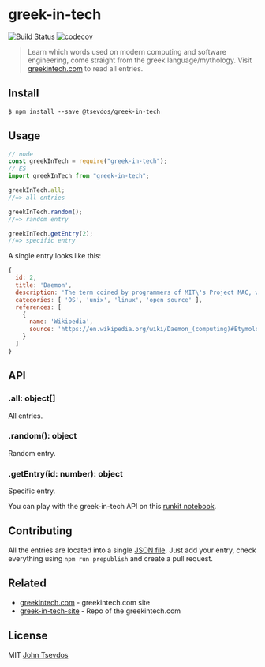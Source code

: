 # greek-in-tech

[![Build Status](https://travis-ci.org/tsevdos/greek-in-tech.svg?branch=master)](https://travis-ci.org/tsevdos/greek-in-tech) [![codecov](https://codecov.io/gh/tsevdos/greek-in-tech/branch/master/graph/badge.svg)](https://codecov.io/gh/tsevdos/greek-in-tech)

> Learn which words used on modern computing and software engineering, come straight from the greek language/mythology. Visit [greekintech.com](http://greekintech.com) to read all entries.

## Install

```shell
$ npm install --save @tsevdos/greek-in-tech
```

## Usage

```js
// node
const greekInTech = require("greek-in-tech");
// ES
import greekInTech from "greek-in-tech";

greekInTech.all;
//=> all entries

greekInTech.random();
//=> random entry

greekInTech.getEntry(2);
//=> specific entry
```

A single entry looks like this:

```js
{
  id: 2,
  title: 'Daemon',
  description: 'The term coined by programmers of MIT\'s Project MAC, was inspired by the physicist James Clerk Maxwell\'s demon. It originated as an imaginary being from a thought experiment that constantly works in the background sorting molecules. In Greek mythology, a daemon is a supernatural being working in the background, with no particular bias towards good or evil. The daemon concept was subsequently adopted by Unix systems, however, BSD and some of its derivatives have used a Christian interpretation of the mythological deamon as their mascot rather than a Greek daemon.',
  categories: [ 'OS', 'unix', 'linux', 'open source' ],
  references: [
    {
      name: 'Wikipedia',
      source: 'https://en.wikipedia.org/wiki/Daemon_(computing)#Etymology'
    }
  ]
}
```

## API

### .all: object[]

All entries.

### .random(): object

Random entry.

### .getEntry(id: number): object

Specific entry.

You can play with the greek-in-tech API on this [runkit notebook](https://runkit.com/tsevdos/greek-in-tech-api-example).

## Contributing

All the entries are located into a single [JSON file](data/entries.json). Just add your entry, check everything using `npm run prepublish` and create a pull request.

## Related

- [greekintech.com](http://greekintech.com) - greekintech.com site
- [greek-in-tech-site](https://github.com/tsevdos/greek-in-tech-site/) - Repo of the greekintech.com

## License

MIT [John Tsevdos](http://tsevdos.me)

